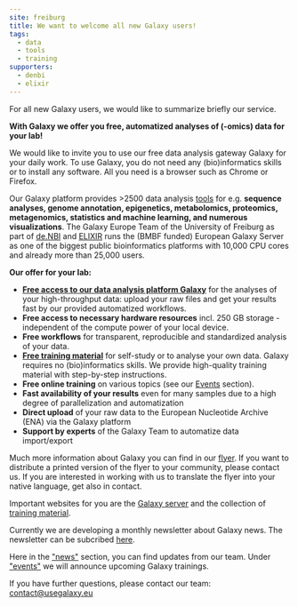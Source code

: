 ```yaml
---
site: freiburg
title: We want to welcome all new Galaxy users!
tags:
  - data
  - tools
  - training
supporters:
  - denbi
  - elixir
---
```


For all new Galaxy users, we would like to summarize briefly our service.

__With Galaxy we offer you free, automatized analyses of (-omics) data for your lab!__

We would like to invite you to use our free data analysis gateway Galaxy for your daily work. To use Galaxy, you do not need any (bio)informatics skills or to install any software. All you need is a browser such as Chrome or Firefox.

Our Galaxy platform provides >2500 data analysis [tools](https://galaxyproject.eu/tools) for e.g. __sequence analyses, genome annotation, epigenetics, metabolomics, proteomics, metagenomics, statistics and machine learning, and numerous visualizations__.
The Galaxy Europe Team of the University of Freiburg as part of [de.NBI](https://www.denbi.de) and [ELIXIR](https://elixir-europe.org/communities/galaxy) runs the (BMBF funded) European Galaxy Server as one of the biggest public bioinformatics platforms with 10,000 CPU cores and already more than 25,000 users.

__Our offer for your lab:__
- [__Free access to our data analysis platform Galaxy__](https://usegalaxy.eu/) for the analyses of your high-throughput data: upload your raw files and get your results fast by our provided automatized workflows.
- __Free access to necessary hardware resources__ incl. 250 GB storage - independent of the compute power of your local device.
- __Free workflows__ for transparent, reproducible and standardized analysis of your data.
- [__Free training material__](https://training.galaxyproject.org/) for self-study or to analyse your own data. Galaxy requires no (bio)informatics skills. We provide high-quality training material with step-by-step instructions.
- __Free online training__ on various topics (see our [Events](https://galaxyproject.eu/events) section).
- __Fast availability of your results__ even for many samples due to a high degree of parallelization and automatization
- __Direct upload__ of your raw data to the European Nucleotide Archive (ENA) via the Galaxy platform
- __Support by experts__ of the Galaxy Team to automatize data import/export

Much more information about Galaxy you can find in our [flyer](https://drive.google.com/file/d/1n7zTILNCdwqNKZqIvQHIzzRREfwqcGZX/view?usp=sharing). If you want to distribute a printed version of the flyer to your community, please contact us. If you are interested in working with us to translate the flyer into your native language, get also in contact.

Important websites for you are the [Galaxy server](https://usegalaxy.eu) and the collection of [training material](https://training.galaxyproject.org).

Currently we are developing a monthly newsletter about Galaxy news. The newsletter can be subcribed [here](...).

Here in the ["news"](https://galaxyproject.eu/news) section, you can find updates from our team. Under ["events"](https://galaxyproject.eu/events) we will announce upcoming Galaxy trainings.

If you have further questions, please contact our team: contact@usegalaxy.eu
